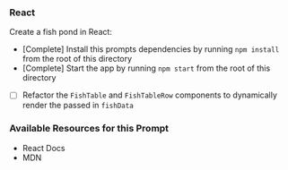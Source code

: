 ### React

Create a fish pond in React:

* [Complete] Install this prompts dependencies by running `npm install` from the root of this directory
* [Complete] Start the app by running `npm start` from the root of this directory
* [ ] Refactor the `FishTable` and `FishTableRow` components to dynamically render the passed in `fishData`

### Available Resources for this Prompt
* React Docs
* MDN
